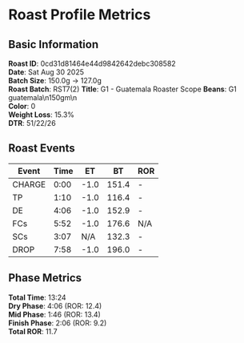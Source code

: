 # Roast Profile Metrics

## Basic Information
**Roast ID**: 0cd31d81464e44d9842642debc308582  
**Date**: Sat Aug 30 2025  
**Batch Size**: 150.0g → 127.0g  
**Roast Batch**: RST7(2)
**Title**: G1 - Guatemala Roaster Scope
**Beans**: G1 guatemala\n150gm\n  
**Color**: 0  
**Weight Loss**: 15.3%  
**DTR**: 51/22/26  

## Roast Events

| Event | Time | ET | BT | ROR |
|-------|------|----|----|-----|
| CHARGE | 0:00 | -1.0 | 151.4 | - |
| TP | 1:10 | -1.0 | 116.4 | - |
| DE | 4:06 | -1.0 | 152.9 | - |
| FCs | 5:52 | -1.0 | 176.6 | N/A |
| SCs | 3:07 | N/A | 132.3 | - |
| DROP | 7:58 | -1.0 | 196.0 | - |

## Phase Metrics
**Total Time**: 13:24  
**Dry Phase**: 4:06 (ROR: 12.4)  
**Mid Phase**: 1:46 (ROR: 13.4)  
**Finish Phase**: 2:06 (ROR: 9.2)  
**Total ROR**: 11.7  
